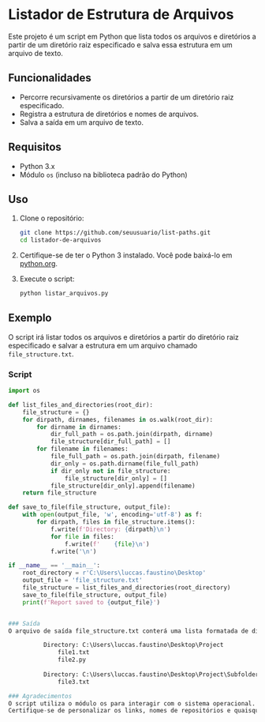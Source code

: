 # Listador de Estrutura de Arquivos

Este projeto é um script em Python que lista todos os arquivos e diretórios a partir de um diretório raiz especificado e salva essa estrutura em um arquivo de texto.

## Funcionalidades

- Percorre recursivamente os diretórios a partir de um diretório raiz especificado.
- Registra a estrutura de diretórios e nomes de arquivos.
- Salva a saída em um arquivo de texto.

## Requisitos

- Python 3.x
- Módulo `os` (incluso na biblioteca padrão do Python)

## Uso

1. Clone o repositório:
    ```bash
    git clone https://github.com/seuusuario/list-paths.git
    cd listador-de-arquivos
    ```

2. Certifique-se de ter o Python 3 instalado. Você pode baixá-lo em [python.org](https://www.python.org/).

3. Execute o script:
    ```bash
    python listar_arquivos.py
    ```

## Exemplo

O script irá listar todos os arquivos e diretórios a partir do diretório raiz especificado e salvar a estrutura em um arquivo chamado `file_structure.txt`.

### Script

```python
import os

def list_files_and_directories(root_dir):
    file_structure = {}
    for dirpath, dirnames, filenames in os.walk(root_dir):
        for dirname in dirnames:
            dir_full_path = os.path.join(dirpath, dirname)
            file_structure[dir_full_path] = []
        for filename in filenames:
            file_full_path = os.path.join(dirpath, filename)
            dir_only = os.path.dirname(file_full_path)
            if dir_only not in file_structure:
                file_structure[dir_only] = []
            file_structure[dir_only].append(filename)
    return file_structure

def save_to_file(file_structure, output_file):
    with open(output_file, 'w', encoding='utf-8') as f:
        for dirpath, files in file_structure.items():
            f.write(f'Directory: {dirpath}\n')
            for file in files:
                f.write(f'    {file}\n')
            f.write('\n')

if __name__ == '__main__':
    root_directory = r'C:\Users\luccas.faustino\Desktop'
    output_file = 'file_structure.txt'
    file_structure = list_files_and_directories(root_directory)
    save_to_file(file_structure, output_file)
    print(f'Report saved to {output_file}')


### Saída
O arquivo de saída file_structure.txt conterá uma lista formatada de diretórios e arquivos, como este exemplo:

          Directory: C:\Users\luccas.faustino\Desktop\Project
              file1.txt
              file2.py
          
          Directory: C:\Users\luccas.faustino\Desktop\Project\Subfolder
              file3.txt

### Agradecimentos
O script utiliza o módulo os para interagir com o sistema operacional.
Certifique-se de personalizar os links, nomes de repositórios e quaisquer outros detalhes específicos do projeto para adequá-los ao seu projeto real.
